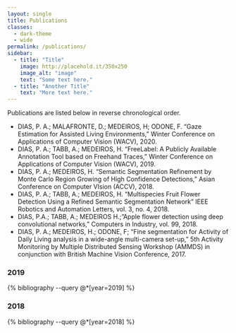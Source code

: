 ```yaml
---
layout: single
title: Publications
classes:
  - dark-theme
  - wide
permalink: /publications/
sidebar:
  - title: "Title"
    image: http://placehold.it/350x250
    image_alt: "image"
    text: "Some text here."
  - title: "Another Title"
    text: "More text here."
---
```


Publications are listed below in reverse chronological order.

- DIAS, P. A.; MALAFRONTE, D.; MEDEIROS, H; ODONE, F. “Gaze Estimation for Assisted Living Environments,”  Winter Conference on Applications of Computer Vision (WACV), 2020.
- DIAS, P. A.; TABB, A.; MEDEIROS, H. “FreeLabel: A Publicly Available Annotation Tool based on Freehand Traces,”  Winter Conference on Applications of Computer Vision (WACV), 2019.
- DIAS, P. A.; MEDEIROS, H. “Semantic Segmentation Refinement by Monte Carlo Region Growing of High Confidence Detections,” Asian Conference on Computer VIsion (ACCV), 2018.
- DIAS, P. A.; TABB, A.; MEDEIROS, H. “Multispecies Fruit Flower Detection Using a Refined Semantic Segmentation Network” IEEE Robotics and Automation Letters, vol. 3, no. 4, 2018.
- DIAS, P.A.; TABB, A.; MEDEIROS H.;”Apple flower detection using deep convolutional networks,” Computers in Industry, vol. 99, 2018.
- DIAS, P. A.; MEDEIROS, H.; ODONE, F; “Fine segmentation for Activity of Daily Living analysis in a wide-angle multi-camera set-up,” 5th Activity Monitoring by Multiple Distributed Sensing Workshop (AMMDS) in conjunction with British Machine Vision Conference, 2017.

### 2019

{% bibliography --query @*[year=2019] %}

### 2018

{% bibliography --query @*[year=2018] %}
